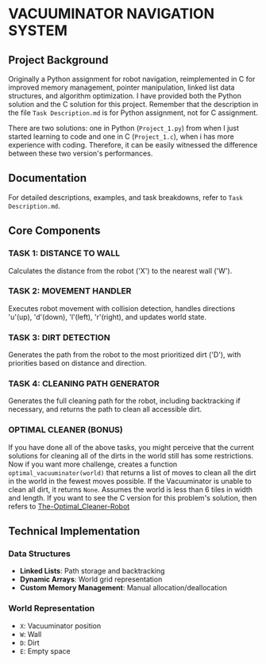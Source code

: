 # VACUUMINATOR NAVIGATION SYSTEM
## Project Background
Originally a Python assignment for robot navigation, reimplemented in C for improved memory management, pointer manipulation, linked list data structures, and algorithm optimization. I have provided both the Python solution and the C solution for this project. Remember that the description in the file `Task Description.md` is for Python assignment, not for C assignment.

There are two solutions: one in Python (`Project_1.py`) from when I just started learning to code and one in C (`Project_1.c`), when i has more experience with coding. Therefore, it can be easily witnessed the difference between these two version's performances.

## Documentation
For detailed descriptions, examples, and task breakdowns, refer to `Task Description.md`.

## Core Components

### TASK 1: DISTANCE TO WALL
Calculates the distance from the robot ('X') to the nearest wall ('W').

### TASK 2: MOVEMENT HANDLER
Executes robot movement with collision detection, handles directions 'u'(up), 'd'(down), 'l'(left), 'r'(right), and updates world state.

### TASK 3: DIRT DETECTION
Generates the path from the robot to the most prioritized dirt ('D'), with priorities based on distance and direction.

### TASK 4: CLEANING PATH GENERATOR
Generates the full cleaning path for the robot, including backtracking if necessary, and returns the path to clean all accessible dirt.

### OPTIMAL CLEANER (BONUS)
If you have done all of the above tasks, you might perceive that the current solutions for cleaning all of the dirts in the world still has some restrictions. Now if you want more challenge, creates a function `optimal_vacuuminator(world)` that returns a list of moves to clean all the dirt in the world in the fewest moves possible. If the Vacuuminator is unable to clean all dirt, it returns `None`. Assumes the world is less than 6 tiles in width and length. If you want to see the C version for this problem's solution, then refers to [The-Optimal_Cleaner-Robot](https://github.com/minhtrietcancode/The-Optimal-Cleaner-Robot)

## Technical Implementation

### Data Structures
- **Linked Lists**: Path storage and backtracking
- **Dynamic Arrays**: World grid representation
- **Custom Memory Management**: Manual allocation/deallocation

### World Representation
- `X`: Vacuuminator position
- `W`: Wall
- `D`: Dirt
- `E`: Empty space


